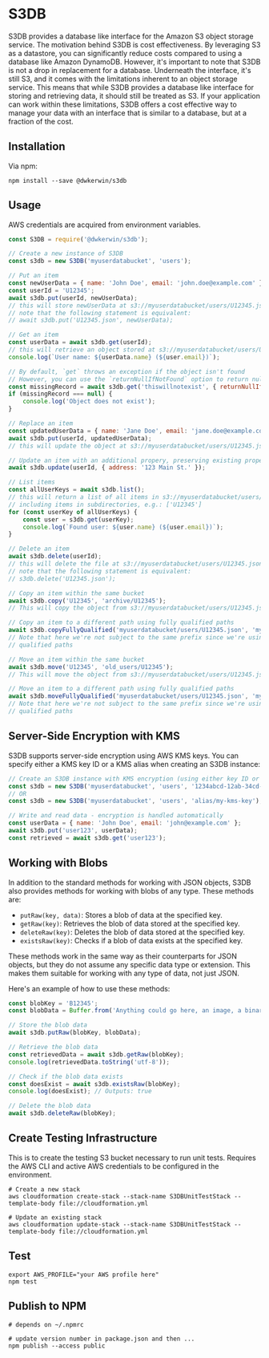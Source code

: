 # S3DB

S3DB provides a database like interface for the Amazon S3 object storage service. The motivation behind S3DB is cost effectiveness. By leveraging S3 as a datastore, you can significantly reduce costs compared to using a database like Amazon DynamoDB. However, it's important to note that S3DB is not a drop in replacement for a database. Underneath the interface, it's still S3, and it comes with the limitations inherent to an object storage service. This means that while S3DB provides a database like interface for storing and retrieving data, it should still be treated as S3. If your application can work within these limitations, S3DB offers a cost effective way to manage your data with an interface that is similar to a database, but at a fraction of the cost.

## Installation

Via npm:
```shell
npm install --save @dwkerwin/s3db
```

## Usage

AWS credentials are acquired from environment variables.

```javascript
const S3DB = require('@dwkerwin/s3db');

// Create a new instance of S3DB
const s3db = new S3DB('myuserdatabucket', 'users');

// Put an item
const newUserData = { name: 'John Doe', email: 'john.doe@example.com' };
const userId = 'U12345';
await s3db.put(userId, newUserData);
// this will store newUserData at s3://myuserdatabucket/users/U12345.json
// note that the following statement is equivalent:
// await s3db.put('U12345.json', newUserData);

// Get an item
const userData = await s3db.get(userId);
// this will retrieve an object stored at s3://myuserdatabucket/users/U12345.json
console.log(`User name: ${userData.name} (${user.email})`);

// By default, `get` throws an exception if the object isn't found
// However, you can use the `returnNullIfNotFound` option to return null instead
const missingRecord = await s3db.get('thiswillnotexist', { returnNullIfNotFound: true });
if (missingRecord === null) {
    console.log('Object does not exist');
}

// Replace an item
const updatedUserData = { name: 'Jane Doe', email: 'jane.doe@example.com' };
await s3db.put(userId, updatedUserData);
// this will update the object at s3://myuserdatabucket/users/U12345.json with updatedUserData

// Update an item with an additional propery, preserving existing properties
await s3db.update(userId, { address: '123 Main St.' });

// List items
const allUserKeys = await s3db.list();
// this will return a list of all items in s3://myuserdatabucket/users/,
// including items in subdirectories, e.g.: ['U12345']
for (const userKey of allUserKeys) {
    const user = s3db.get(userKey);
    console.log(`Found user: ${user.name} (${user.email})`);
}

// Delete an item
await s3db.delete(userId);
// this will delete the file at s3://myuserdatabucket/users/U12345.json
// note that the following statement is equivalent:
// s3db.delete('U12345.json');

// Copy an item within the same bucket
await s3db.copy('U12345', 'archive/U12345');
// This will copy the object from s3://myuserdatabucket/users/U12345.json to s3://myuserdatabucket/users/archive/U12345.json

// Copy an item to a different path using fully qualified paths
await s3db.copyFullyQualified('myuserdatabucket/users/U12345.json', 'myuserdatabucket/archive/U12345.json');
// Note that here we're not subject to the same prefix since we're using fully
// qualified paths

// Move an item within the same bucket
await s3db.move('U12345', 'old_users/U12345');
// This will move the object from s3://myuserdatabucket/users/U12345.json to s3://myuserdatabucket/users/old_users/U12345.json

// Move an item to a different path using fully qualified paths
await s3db.moveFullyQualified('myuserdatabucket/users/U12345.json', 'myuserdatabucket/old_users/U12345.json');
// Note that here we're not subject to the same prefix since we're using fully
// qualified paths
```

## Server-Side Encryption with KMS

S3DB supports server-side encryption using AWS KMS keys. You can specify either a KMS key ID or a KMS alias when creating an S3DB instance:

```javascript
// Create an S3DB instance with KMS encryption (using either key ID or alias)
const s3db = new S3DB('myuserdatabucket', 'users', '1234abcd-12ab-34cd-56ef-1234567890ab'); // Using key ID
// OR
const s3db = new S3DB('myuserdatabucket', 'users', 'alias/my-kms-key'); // Using alias

// Write and read data - encryption is handled automatically
const userData = { name: 'John Doe', email: 'john@example.com' };
await s3db.put('user123', userData);
const retrieved = await s3db.get('user123');
```

## Working with Blobs

In addition to the standard methods for working with JSON objects, S3DB also provides methods for working with blobs of any type. These methods are:

- `putRaw(key, data)`: Stores a blob of data at the specified key.
- `getRaw(key)`: Retrieves the blob of data stored at the specified key.
- `deleteRaw(key)`: Deletes the blob of data stored at the specified key.
- `existsRaw(key)`: Checks if a blob of data exists at the specified key.

These methods work in the same way as their counterparts for JSON objects, but they do not assume any specific data type or extension. This makes them suitable for working with any type of data, not just JSON.

Here's an example of how to use these methods:

```javascript
const blobKey = 'B12345';
const blobData = Buffer.from('Anything could go here, an image, a binary file, etc.', 'utf-8');

// Store the blob data
await s3db.putRaw(blobKey, blobData);

// Retrieve the blob data
const retrievedData = await s3db.getRaw(blobKey);
console.log(retrievedData.toString('utf-8'));

// Check if the blob data exists
const doesExist = await s3db.existsRaw(blobKey);
console.log(doesExist); // Outputs: true

// Delete the blob data
await s3db.deleteRaw(blobKey);
```

## Create Testing Infrastructure

This is to create the testing S3 bucket necessary to run unit tests. Requires the AWS CLI and active AWS credentials to be configured in the environment.

```shell
# Create a new stack
aws cloudformation create-stack --stack-name S3DBUnitTestStack --template-body file://cloudformation.yml

# Update an existing stack
aws cloudformation update-stack --stack-name S3DBUnitTestStack --template-body file://cloudformation.yml
```

## Test

```shell
export AWS_PROFILE="your AWS profile here"
npm test
```

## Publish to NPM

```shell
# depends on ~/.npmrc

# update version number in package.json and then ...
npm publish --access public
```
